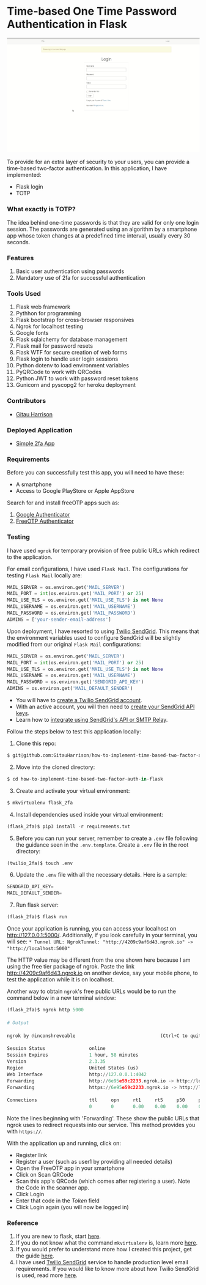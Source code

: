 # Time-based One Time Password Authentication in Flask

![2fa Demo](app/static/images/2fa_flask.gif)

To provide for an extra layer of security to your users, you can provide a time-based two-factor authentication. In this application, I have implemented:

* Flask login
* TOTP

### What exactly is TOTP?

The idea behind one-time passwords is that they are valid for only one login session. The passwords are generated using an algorithm by a smartphone app whose token changes at a predefined time interval, usually every 30 seconds.

### Features

1. Basic user authentication using passwords
2. Mandatory use of 2fa for successful authentication

### Tools Used

1. Flask web framework
2. Pythhon for programming
3. Flask bootstrap for cross-browser responsives
4. Ngrok for localhost testing
5. Google fonts
6. Flask sqlalchemy for database management
7. Flask mail for password resets
8. Flask WTF for secure creation of web forms
9. Flask login to handle user login sessions
10. Python dotenv to load environment variables
11. PyQRCode to work with QRCodes
12. Python JWT to work with password reset tokens
13. Gunicorn and pyscopg2 for heroku deployment

### Contributors

* [Gitau Harrison](https://github.com/GitauHarrison)

### Deployed Application

* [Simple 2fa App](https://simple-2fa.herokuapp.com/login?next=%2Fhome)

### Requirements

Before you can successfully test this app, you will need to have these:

* A smartphone
* Access to Google PlayStore or Apple AppStore

Search for and install freeOTP apps such as:

1. [Google Authenticator](https://play.google.com/store/apps/details?id=com.google.android.apps.authenticator2&hl=en_US&gl=US)
2. [FreeOTP Authenticator](https://play.google.com/store/apps/details?id=org.fedorahosted.freeotp&hl=en_US&gl=US)

### Testing

I have used `ngrok` for temporary provision of free public URLs which redirect to the application. 

For email configurations, I have used `Flask Mail`. The configurations for testing `Flask Mail` locally are:

```python
MAIL_SERVER = os.environ.get('MAIL_SERVER')
MAIL_PORT = int(os.environ.get('MAIL_PORT') or 25)
MAIL_USE_TLS = os.environ.get('MAIL_USE_TLS') is not None
MAIL_USERNAME = os.environ.get('MAIL_USERNAME')
MAIL_PASSWORD = os.environ.get('MAIL_PASSWORD')
ADMINS = ['your-sender-email-address']
```

Upon deployment, I have resorted to using [Twilio SendGrid](https://sendgrid.com/). This means that the environment variables used to configure SendGrid will be slightly modified from our original `Flask Mail` configurations:

```python
MAIL_SERVER = os.environ.get('MAIL_SERVER')
MAIL_PORT = int(os.environ.get('MAIL_PORT') or 25)
MAIL_USE_TLS = os.environ.get('MAIL_USE_TLS') is not None
MAIL_USERNAME = os.environ.get('MAIL_USERNAME')
MAIL_PASSWORD = os.environ.get('SENDGRID_API_KEY')
ADMINS = os.environ.get('MAIL_DEFAULT_SENDER')
```

* You will have to [create a Twilio SendGrid account](https://signup.sendgrid.com/). 
* With an active account, you will then need to [create your SendGrid API keys](https://app.sendgrid.com/settings/api_keys).
* Learn how to [integrate using SendGrid's API or SMTP Relay](https://app.sendgrid.com/guide/integrate/langs/smtp).

Follow the steps below to test this application locally:

1. Clone this repo:

```python
$ git@github.com:GitauHarrison/how-to-implement-time-based-two-factor-auth-in-flask.git
```
2. Move into the cloned directory:

```python
$ cd how-to-implement-time-based-two-factor-auth-in-flask
```

3. Create and activate your virtual environment:

```python
$ mkvirtualenv flask_2fa
```

4. Install dependencies used inside your virtual environment:

```python
(flask_2fa)$ pip3 install -r requirements.txt
```

5. Before you can run your server, remember to create a `.env` file following the guidance seen in the `.env.template`. Create a `.env` file in the root directory:

```python
(twilio_2fa)$ touch .env
```

6. Update the `.env` file with all the necessary details. Here is a sample:

```python
SENDGRID_API_KEY=
MAIL_DEFAULT_SENDER=
```

7. Run flask server:

```python
(flask_2fa)$ flask run
```

Once your application is running, you can access your localhost on http://127.0.0.1:5000/. Additionally, if you look carefully in your terminal, you will see: `* Tunnel URL: NgrokTunnel: "http://4209c9af6d43.ngrok.io" -> "http://localhost:5000"`

The HTTP value may be different from the one shown here because I am using the free tier package of ngrok. Paste the link http://4209c9af6d43.ngrok.io on another device, say your mobile phone, to test the application while it is on localhost.

Another way to obtain `ngrok`'s free public URLs would be to run the command below in a new terminal window:

```python
(flask_2fa)$ ngrok http 5000

# Output

ngrok by @inconshreveable                               (Ctrl+C to quit)
                                                                        
Session Status                online                                    
Session Expires               1 hour, 58 minutes                        
Version                       2.3.35                                    
Region                        United States (us)                        
Web Interface                 http://127.0.0.1:4042                     
Forwarding                    http://6e95e59c2233.ngrok.io -> http://loc
Forwarding                    https://6e95e59c2233.ngrok.io -> http://lo
                                                                        
Connections                   ttl     opn     rt1     rt5     p50     p9
                              0       0       0.00    0.00    0.00    0.
```

Note the lines beginning with 'Forwarding'. These show the public URLs that ngrok uses to redirect requests into our service. This method provides you with `https://`.

With the application up and running, click on:

* Register link
* Register a user (such as user1 by providing all needed details)
* Open the FreeOTP app in your smartphone
* Click on Scan QRCode
* Scan this app's QRCode (which comes after registering a user). Note the Code in the scanner app. 
* Click Login
* Enter that code in the _Token_ field
* Click Login again (you will now be logged in)

### Reference

1. If you are new to flask, start [here](https://github.com/GitauHarrison/notes/blob/master/web_development/personal_blog/personal_blog.md).
2. If you do not know what the command `mkvirtualenv` is, learn more [here](https://github.com/GitauHarrison/notes/blob/master/virtualenvwrapper_setup.md).
3. If you would prefer to understand more how I created this project, get the guide [here](https://github.com/GitauHarrison/notes/blob/master/two_factor_authentication/2fa_flask.md).
4. I have used [Twilio SendGrid](https://sendgrid.com/) service to handle production level email requirements. If you would like to know more about how Twilio SendGrid is used, read more [here](https://github.com/GitauHarrison/notes/blob/master/twilio_sendgrid.md).